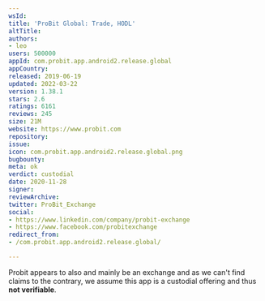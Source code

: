 ```yaml
---
wsId: 
title: 'ProBit Global: Trade, HODL'
altTitle: 
authors:
- leo
users: 500000
appId: com.probit.app.android2.release.global
appCountry: 
released: 2019-06-19
updated: 2022-03-22
version: 1.38.1
stars: 2.6
ratings: 6161
reviews: 245
size: 21M
website: https://www.probit.com
repository: 
issue: 
icon: com.probit.app.android2.release.global.png
bugbounty: 
meta: ok
verdict: custodial
date: 2020-11-28
signer: 
reviewArchive: 
twitter: ProBit_Exchange
social:
- https://www.linkedin.com/company/probit-exchange
- https://www.facebook.com/probitexchange
redirect_from:
- /com.probit.app.android2.release.global/

---
```


Probit appears to also and mainly be an exchange and as we can't find claims to
the contrary, we assume this app is a custodial offering and thus **not verifiable**.
